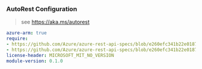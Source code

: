 ### AutoRest Configuration

> see https://aka.ms/autorest

``` yaml
azure-arm: true
require:
- https://github.com/Azure/azure-rest-api-specs/blob/e260efc341b22e018718d1c2e85107db5af52802/specification/servicelinker/resource-manager/readme.md
- https://github.com/Azure/azure-rest-api-specs/blob/e260efc341b22e018718d1c2e85107db5af52802/specification/servicelinker/resource-manager/readme.go.md
license-header: MICROSOFT_MIT_NO_VERSION
module-version: 0.1.0

```